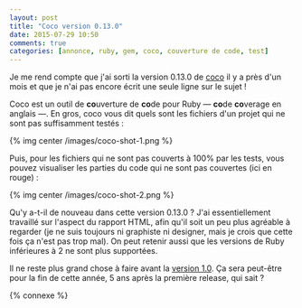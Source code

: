 ```yaml
---
layout: post
title: "Coco version 0.13.0"
date: 2015-07-29 10:50
comments: true
categories: [annonce, ruby, gem, coco, couverture de code, test]
---
```


Je me rend compte que j'ai sorti la version 0.13.0 de
[coco](https://github.com/lkdjiin/coco)
il y a près d'un mois et que je n'ai pas encore écrit une seule ligne sur le
sujet !

Coco est un outil de **co**uverture de **co**de pour Ruby — **co**de
**co**verage en anglais —. En gros, coco vous dit quels sont les fichiers d'un
projet qui ne sont pas suffisamment testés :

{% img center /images/coco-shot-1.png %}

<!-- more -->

Puis, pour les fichiers qui ne sont pas couverts à 100% par les tests, vous
pouvez visualiser les parties du code qui ne sont pas couvertes (ici en rouge) :

{% img center /images/coco-shot-2.png %}

Qu'y a-t-il de nouveau dans cette version 0.13.0 ? J'ai essentiellement
travaillé sur l'aspect du rapport HTML, afin qu'il soit un peu plus agréable
à regarder (je ne suis toujours ni graphiste ni designer, mais je crois que
cette fois ça n'est pas trop mal). On peut retenir aussi que les versions de
Ruby inférieures à 2 ne sont plus supportées.

Il ne reste plus grand chose à faire avant la [version 1.0](https://github.com/lkdjiin/coco/issues). Ça sera peut-être pour la fin de cette année, 5 ans après la première release, qui sait ?

{% connexe %}
